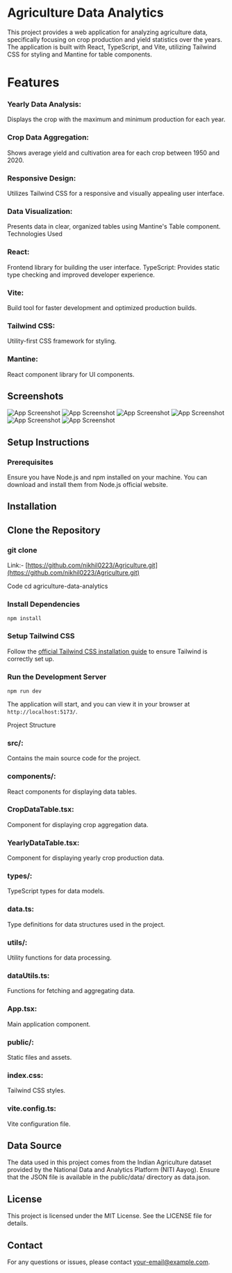 # Agriculture Data Analytics
This project provides a web application for analyzing agriculture data, specifically focusing on crop production and yield statistics over the years. The application is built with React, TypeScript, and Vite, utilizing Tailwind CSS for styling and Mantine for table components.

# Features
### Yearly Data Analysis: 
Displays the crop with the maximum and minimum production for each year.
### Crop Data Aggregation: 
Shows average yield and cultivation area for each crop between 1950 and 2020.
### Responsive Design: 
Utilizes Tailwind CSS for a responsive and visually appealing user interface.
### Data Visualization:
 Presents data in clear, organized tables using Mantine's Table component.
Technologies Used
### React: 
Frontend library for building the user interface.
TypeScript: Provides static type checking and improved developer experience.
### Vite: 
Build tool for faster development and optimized production builds.
### Tailwind CSS: 
Utility-first CSS framework for styling.
### Mantine: 
React component library for UI components.


## Screenshots

![App Screenshot](./images/1.png)
![App Screenshot](./images/2.png)
![App Screenshot](./images/3.png)
![App Screenshot](./images/4.png)
![App Screenshot](./images/5.png)
![App Screenshot](./images/6.png)


## Setup Instructions
### Prerequisites
Ensure you have Node.js and npm installed on your machine. You can download and install them from Node.js official website.

## Installation
## Clone the Repository

### git clone 
Link:- [https://github.com/nikhil0223/Agriculture.git](https://github.com/nikhil0223/Agriculture.git)

Code cd agriculture-data-analytics

### Install Dependencies
```
npm install
```
### Setup Tailwind CSS

Follow the [official Tailwind CSS installation guide](https://tailwindcss.com/docs/guides/vite) to ensure Tailwind is correctly set up.

### Run the Development Server
```
npm run dev
```
The application will start, and you can view it in your browser at `http://localhost:5173/`.

Project Structure

### src/:
Contains the main source code for the project.
### components/: 
React components for displaying data tables.
### CropDataTable.tsx: 
Component for displaying crop aggregation data.
### YearlyDataTable.tsx: 
Component for displaying yearly crop production data.
### types/: 
TypeScript types for data models.
### data.ts: 
Type definitions for data structures used in the project.
### utils/: 
Utility functions for data processing.
### dataUtils.ts: 
Functions for fetching and aggregating data.
### App.tsx: 
Main application component.
### public/: 
Static files and assets.

### index.css: 
Tailwind CSS styles.

### vite.config.ts: 
Vite configuration file.

## Data Source
The data used in this project comes from the Indian Agriculture dataset provided by the National Data and Analytics Platform (NITI Aayog). Ensure that the JSON file is available in the public/data/ directory as data.json.

## License
This project is licensed under the MIT License. See the LICENSE file for details.

## Contact
For any questions or issues, please contact your-email@example.com.
